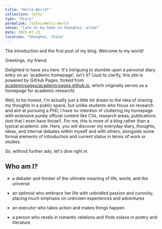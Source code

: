 ```yaml
---
title: "Hello World!"
collection: talks
type: "Diary"
permalink: /talks/Hello-World
venue: "late at my home in Shanghai, alone"
date: 2023-07-23
location: "Shanghai, China"
---
```


The introduction and the first post of my blog. Welcome to my world!

Greetings, my friend.

Delighted to have you here. It's intriguing to stumble upon a personal diary entry on an 'academic homepage', isn't it?  (Just to clarify, this site is powered by GitHub Pages, forked from [academicpages/academicpages.github.io](https://github.com/academicpages/academicpages.github.io), which originally serves as a homepage for academic research)

Well, to be honest, I'm actually just a little bit drawn to the idea of sharing my thoughts in a public space, but unlike students who focus on research and aim at pursuing a PhD, I have no intention of cluttering my homepage with extensive purely official content like CVs, research areas, publications (not that I even have those!). For me, this is more of a blog rather than a typical academic site. Here, you will discover my everyday diary, thoughts, ideas, and internal debates within myself and with others, alongside some formal elements of introduction and current status in terms of work or studies. 

So, without further ado, let's dive right in.


## Who am I?

+ a debater and thinker of the ultimate meaning of life, world, and the universe

+ an optimist who embrace her life with unbridled passion and curiosity, placing much emphasis on unknown experiences and adventures

+ an executor who takes action and makes things happen

+ a person who revels in romantic relations and finds solace in poetry and literature